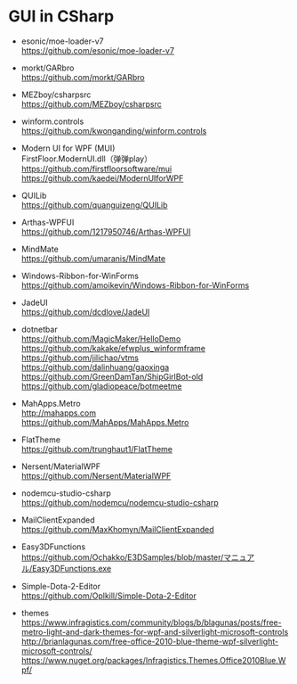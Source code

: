 # GUI in CSharp  
* esonic/moe-loader-v7  
https://github.com/esonic/moe-loader-v7  

* morkt/GARbro  
https://github.com/morkt/GARbro  

* MEZboy/csharpsrc  
https://github.com/MEZboy/csharpsrc  

* winform.controls  
https://github.com/kwonganding/winform.controls  

* Modern UI for WPF (MUI)  
FirstFloor.ModernUI.dll（弹弹play）  
https://github.com/firstfloorsoftware/mui  
https://github.com/kaedei/ModernUIforWPF  

* QUILib  
https://github.com/quanguizeng/QUILib  

* Arthas-WPFUI  
https://github.com/1217950746/Arthas-WPFUI  

* MindMate  
https://github.com/umaranis/MindMate  

* Windows-Ribbon-for-WinForms  
https://github.com/amoikevin/Windows-Ribbon-for-WinForms  

* JadeUI  
https://github.com/dcdlove/JadeUI  

* dotnetbar    
https://github.com/MagicMaker/HelloDemo  
https://github.com/kakake/efwplus_winformframe  
https://github.com/jilichao/vtms  
https://github.com/dalinhuang/gaoxinga  
https://github.com/GreenDamTan/ShipGirlBot-old  
https://github.com/gladiopeace/botmeetme  

* MahApps.Metro  
http://mahapps.com    
https://github.com/MahApps/MahApps.Metro  

* FlatTheme  
https://github.com/trunghaut1/FlatTheme  

* Nersent/MaterialWPF  
https://github.com/Nersent/MaterialWPF  

* nodemcu-studio-csharp  
https://github.com/nodemcu/nodemcu-studio-csharp  

* MailClientExpanded  
https://github.com/MaxKhomyn/MailClientExpanded  

* Easy3DFunctions  
https://github.com/Ochakko/E3DSamples/blob/master/マニュアル/Easy3DFunctions.exe  

* Simple-Dota-2-Editor  
https://github.com/Oplkill/Simple-Dota-2-Editor  

* themes  
https://www.infragistics.com/community/blogs/b/blagunas/posts/free-metro-light-and-dark-themes-for-wpf-and-silverlight-microsoft-controls  
http://brianlagunas.com/free-office-2010-blue-theme-wpf-silverlight-microsoft-controls/  
https://www.nuget.org/packages/Infragistics.Themes.Office2010Blue.Wpf/  
